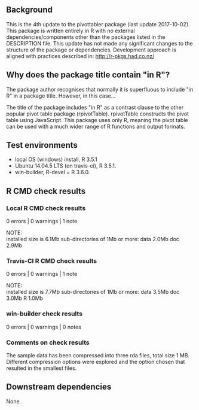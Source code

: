 ## Background

This is the 4th update to the pivottabler package (last update 2017-10-02).
This package is written entirely in R with no external dependencies/components other than the packages listed in the DESCRIPTION file.
This update has not made any significant changes to the structure of the package or dependencies.
Development approach is aligned with practices described in:
http://r-pkgs.had.co.nz/

## Why does the package title contain "in R"?

The package author recognises that normally it is superfluous to include "in R" in a package title.  However, in this case...

The title of the package includes "in R" as a contrast clause to the other popular pivot table package (rpivotTable).  rpivotTable constructs the pivot table using JavaScript.  This package uses only R, meaning the pivot table can be used with a much wider range of R functions and output formats.

## Test environments

* local OS (windows) install, R 3.5.1
* Ubuntu 14.04.5 LTS (on travis-ci), R 3.5.1.
* win-builder, R-devel = R 3.6.0.

## R CMD check results

### Local R CMD check results

0 errors | 0 warnings | 1 note

NOTE:  
  installed size is  6.1Mb
  sub-directories of 1Mb or more:
    data   2.0Mb
    doc    2.9Mb

### Travis-CI R CMD check results

0 errors | 0 warnings | 1 note

NOTE:  
  installed size is  7.7Mb
  sub-directories of 1Mb or more:
    data   3.5Mb
    doc    3.0Mb
    R      1.0Mb

### win-builder check results

0 errors | 0 warnings | 0 notes

### Comments on check results

The sample data has been compressed into three rda files, total size 1 MB. Different compression options were explored and the option chosen that resulted in the smallest files.

## Downstream dependencies

None.

